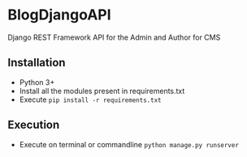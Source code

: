 # BlogDjangoAPI

Django REST Framework API for the Admin and Author for CMS 

## Installation
- Python 3+
- Install all the modules present in requirements.txt 
- Execute `pip install -r requirements.txt`

## Execution
- Execute  on terminal or commandline `python manage.py runserver`

